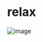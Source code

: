 # relax
![image](https://user-images.githubusercontent.com/121390303/209472149-629356ca-ee3e-4ca9-88c6-be56a0ead218.png)
